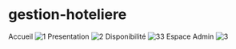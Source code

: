 # gestion-hoteliere
Accueil
![1](https://github.com/Patrick17-ui/gestion-hoteliere/assets/65067483/c767ffc9-15fc-4242-9bf4-3c5cd9193544)
Presentation
![2](https://github.com/Patrick17-ui/gestion-hoteliere/assets/65067483/6d7e9566-36fa-4e41-8927-da4ee848c8ce)
Disponibilité
![33](https://github.com/Patrick17-ui/gestion-hoteliere/assets/65067483/75630c14-5071-48c7-8a52-bc5c4ea43596)
Espace Admin
![3](https://github.com/Patrick17-ui/gestion-hoteliere/assets/65067483/dad3be34-cd6c-449f-87da-cc23c4c182b0)
